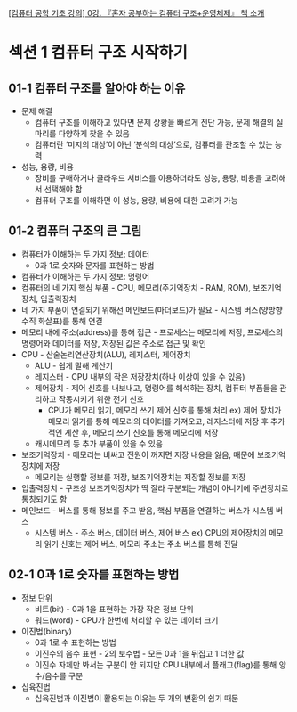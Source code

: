[[컴퓨터 공학 기초 강의] 0강. 『혼자 공부하는 컴퓨터 구조+운영체제』 책 소개](https://www.youtube.com/watch?v=bls_GjX-4U8&list=PLVsNizTWUw7FCS83JhC1vflK8OcLRG0Hl&index=1)

# 섹션 1 컴퓨터 구조 시작하기

## 01-1 컴퓨터 구조를 알아야 하는 이유

- 문제 해결
  - 컴퓨터 구조를 이해하고 있다면 문제 상황을 빠르게 진단 가능, 문제 해결의 실마리를 다양하게 찾을 수 있음
  - 컴퓨터란 ‘미지의 대상’이 아닌 ‘분석의 대상’으로, 컴퓨터를 관조할 수 있는 능력
- 성능, 용량, 비용
  - 장비를 구매하거나 클라우드 서비스를 이용하더라도 성능, 용량, 비용을 고려해서 선택해야 함
  - 컴퓨터 구조를 이해하면 이 성능, 용량, 비용에 대한 고려가 가능

## 01-2 컴퓨터 구조의 큰 그림

- 컴퓨터가 이해하는 두 가지 정보: 데이터
  - 0과 1로 숫자와 문자를 표현하는 방법
- 컴퓨터가 이해하는 두 가지 정보: 명령어
- 컴퓨터의 네 가지 핵심 부품 - CPU, 메모리(주기억장치 - RAM, ROM), 보조기억장치, 입출력장치
- 네 가지 부품이 연결되기 위해선 메인보드(마더보드)가 필요 - 시스템 버스(양방향 수직 화살표)를 통해 연결
- 메모리 내에 주소(address)를 통해 접근 - 프로세스는 메모리에 저장, 프로세스의 명령어와 데이터를 저장, 저장된 값은 주소로 접근 및 확인
- CPU - 산술논리연산장치(ALU), 레지스터, 제어장치
  - ALU - 쉽게 말해 계산기
  - 레지스터 - CPU 내부의 작은 저장장치(하나 이상이 있을 수 있음)
  - 제어장치 - 제어 신호를 내보내고, 명령어를 해석하는 장치, 컴퓨터 부품들을 관리하고 작동시키기 위한 전기 신호
    - CPU가 메모리 읽기, 메모리 쓰기 제어 신호를 통해 처리 ex) 제어 장치가 메모리 읽기를 통해 메모리의 데이터를 가져오고, 레지스터에 저장 후 추가적인 계산 후, 메모리 쓰기 신호를 통해 메모리에 저장
  - 캐시메모리 등 추가 부품이 있을 수 있음
- 보조기억장치 - 메모리는 비싸고 전원이 꺼지면 저장 내용을 잃음, 때문에 보조기억장치에 저장
  - 메모리는 실행할 정보를 저장, 보조기억장치는 저장할 정보를 저장
- 입출력장치 - 구조상 보조기억장치가 딱 잘라 구분되는 개념이 아니기에 주변장치로 통칭되기도 함
- 메인보드 - 버스를 통해 정보를 주고 받음, 핵심 부품을 연결하는 버스가 시스템 버스
  - 시스템 버스 - 주소 버스, 데이터 버스, 제어 버스 ex) CPU의 제어장치의 메모리 읽기 신호는 제어 버스, 메모리 주소는 주소 버스를 통해 전달

## 02-1 0과 1로 숫자를 표현하는 방법

- 정보 단위
  - 비트(bit) - 0과 1을 표현하는 가장 작은 정보 단위
  - 워드(word) - CPU가 한번에 처리할 수 있는 데이터 크기
- 이진법(binary)
  - 0과 1로 수 표현하는 방법
  - 이진수의 음수 표현 - 2의 보수법 - 모든 0과 1을 뒤집고 1 더한 값
  - 이진수 자체만 봐서는 구분이 안 되지만 CPU 내부에서 플래그(flag)를 통해 양수/음수를 구분
- 십육진법
  - 십육진법과 이진법이 활용되는 이유는 두 개의 변환의 쉽기 때문
